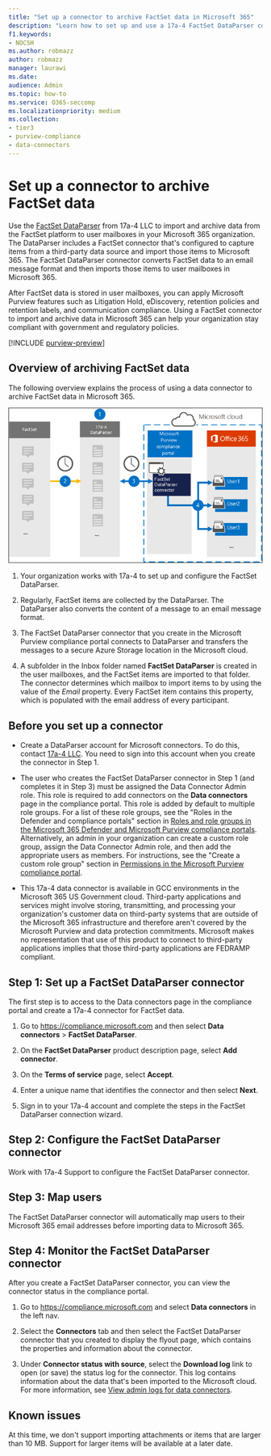 ```yaml
---
title: "Set up a connector to archive FactSet data in Microsoft 365"
description: "Learn how to set up and use a 17a-4 FactSet DataParser connector to import and archive FactSet data in Microsoft 365."
f1.keywords:
- NOCSH
ms.author: robmazz
author: robmazz
manager: laurawi
ms.date: 
audience: Admin
ms.topic: how-to
ms.service: O365-seccomp
ms.localizationpriority: medium
ms.collection:
- tier3
- purview-compliance
- data-connectors
---
```


# Set up a connector to archive FactSet data

Use the [FactSet DataParser](https://www.17a-4.com/factset-dataparser/) from 17a-4 LLC to import and archive data from the FactSet platform to user mailboxes in your Microsoft 365 organization. The DataParser includes a FactSet connector that's configured to capture items from a third-party data source and import those items to Microsoft 365. The FactSet DataParser connector converts FactSet data to an email message format and then imports those items to user mailboxes in Microsoft 365.

After FactSet data is stored in user mailboxes, you can apply Microsoft Purview features such as Litigation Hold, eDiscovery, retention policies and retention labels, and communication compliance. Using a FactSet connector to import and archive data in Microsoft 365 can help your organization stay compliant with government and regulatory policies.

[!INCLUDE [purview-preview](../includes/purview-preview.md)]

## Overview of archiving FactSet data

The following overview explains the process of using a data connector to archive FactSet data in Microsoft 365.

![Archiving workflow for FactSet data from 17a-4.](../media/FactSetDataParserConnectorWorkflow.png)

1. Your organization works with 17a-4 to set up and configure the FactSet DataParser.

2. Regularly, FactSet items are collected by the DataParser. The DataParser also converts the content of a message to an email message format.

3. The FactSet DataParser connector that you create in the Microsoft Purview compliance portal connects to DataParser and transfers the messages to a secure Azure Storage location in the Microsoft cloud.

4. A subfolder in the Inbox folder named **FactSet DataParser** is created in the user mailboxes, and the FactSet items are imported to that folder. The connector determines which mailbox to import items to by using the value of the *Email* property. Every FactSet item contains this property, which is populated with the email address of every participant.

## Before you set up a connector

- Create a DataParser account for Microsoft connectors. To do this, contact [17a-4 LLC](https://www.17a-4.com/contact/). You need to sign into this account when you create the connector in Step 1.

- The user who creates the FactSet DataParser connector in Step 1 (and completes it in Step 3) must be assigned the Data Connector Admin role. This role is required to add connectors on the **Data connectors** page in the compliance portal. This role is added by default to multiple role groups. For a list of these role groups, see the "Roles in the Defender and compliance portals" section in [Roles and role groups in the Microsoft 365 Defender and Microsoft Purview compliance portals](../security/office-365-security/scc-permissions.md#roles-in-the-defender-and-compliance-portals). Alternatively, an admin in your organization can create a custom role group, assign the Data Connector Admin role, and then add the appropriate users as members. For instructions, see the "Create a custom role group" section in [Permissions in the Microsoft Purview compliance portal](microsoft-365-compliance-center-permissions.md#create-a-custom-role-group).

- This 17a-4 data connector is available in GCC environments in the Microsoft 365 US Government cloud. Third-party applications and services might involve storing, transmitting, and processing your organization's customer data on third-party systems that are outside of the Microsoft 365 infrastructure and therefore aren't covered by the Microsoft Purview and data protection commitments. Microsoft makes no representation that use of this product to connect to third-party applications implies that those third-party applications are FEDRAMP compliant.

## Step 1: Set up a FactSet DataParser connector

The first step is to access to the Data connectors page in the compliance portal and create a 17a-4 connector for FactSet data.

1. Go to <https://compliance.microsoft.com> and then select **Data connectors** > **FactSet DataParser**.

2. On the **FactSet DataParser** product description page, select **Add connector**.

3. On the **Terms of service** page, select **Accept**.

4. Enter a unique name that identifies the connector and then select **Next**.

5. Sign in to your 17a-4 account and complete the steps in the FactSet DataParser connection wizard.

## Step 2: Configure the FactSet DataParser connector

Work with 17a-4 Support to configure the FactSet DataParser connector.

## Step 3: Map users

The FactSet DataParser connector will automatically map users to their Microsoft 365 email addresses before importing data to Microsoft 365.

## Step 4: Monitor the FactSet DataParser connector

After you create a FactSet DataParser connector, you can view the connector status in the compliance portal.

1. Go to <https://compliance.microsoft.com> and select **Data connectors** in the left nav.

2. Select the **Connectors** tab and then select the FactSet DataParser connector that you created to display the flyout page, which contains the properties and information about the connector.

3. Under **Connector status with source**, select the **Download log** link to open (or save) the status log for the connector. This log contains information about the data that's been imported to the Microsoft cloud. For more information, see [View admin logs for data connectors](data-connector-admin-logs.md).

## Known issues

At this time, we don't support importing attachments or items that are larger than 10 MB. Support for larger items will be available at a later date.
